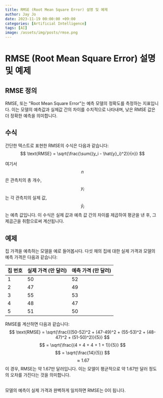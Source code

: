 ```yaml
---
title: RMSE (Root Mean Square Error) 설명 및 예제
author: Jay Jo
date: 2023-11-19 00:00:00 +09:00
categories: [Artificial Intelligence]
tags: [AI]
image: /assets/img/posts/rmse.png
---
```


# RMSE (Root Mean Square Error) 설명 및 예제

## RMSE 정의
RMSE, 또는 "Root Mean Square Error"는 예측 모델의 정확도를 측정하는 지표입니다. 이는 모델의 예측값과 실제값 간의 차이를 수치적으로 나타내며, 낮은 RMSE 값은 더 정확한 예측을 의미합니다.

## 수식
간단한 텍스트로 표현한 RMSE의 수식은 다음과 같습니다:
$$
\text{RMSE} = \sqrt{\frac{\sum{(y_i - \hat{y}_i)^2}}{n}}
$$

여기서 
$$
n 
$$ 은 관측치의 총 개수, 
$$
y_i
$$ 는 각 관측치의 실제 값, 
$$
\hat{y}_i
$$ 는 예측 값입니다. 이 수식은 실제 값과 예측 값 간의 차이를 제곱하여 평균을 낸 후, 그 제곱근을 취함으로써 계산됩니다.

## 예제
집 가격을 예측하는 모델을 예로 들어봅시다. 다섯 채의 집에 대한 실제 가격과 모델의 예측 가격은 다음과 같습니다:

| 집 번호 | 실제 가격 (만 달러) | 예측 가격 (만 달러) |
|--------|-----------------|----------------|
| 1      | 50              | 52             |
| 2      | 47              | 49             |
| 3      | 55              | 53             |
| 4      | 48              | 47             |
| 5      | 51              | 50             |

RMSE를 계산하면 다음과 같습니다:
$$
\text{RMSE} = \sqrt{\frac{((50-52)^2 + (47-49)^2 + (55-53)^2 + (48-47)^2 + (51-50)^2)}{5}}
$$
$$
= \sqrt{\frac{(4 + 4 + 4 + 1 + 1)}{5}}
$$
$$
= \sqrt{\frac{14}{5}}
$$
$$
\approx 1.67
$$
이 경우, RMSE는 약 1.67만 달러입니다. 이는 모델이 평균적으로 약 1.67만 달러 정도의 오차를 가진다는 것을 의미합니다.

## 
모델의 예측이 실제 가격과 완벽하게 일치하면 RMSE는 0이 됩니다.